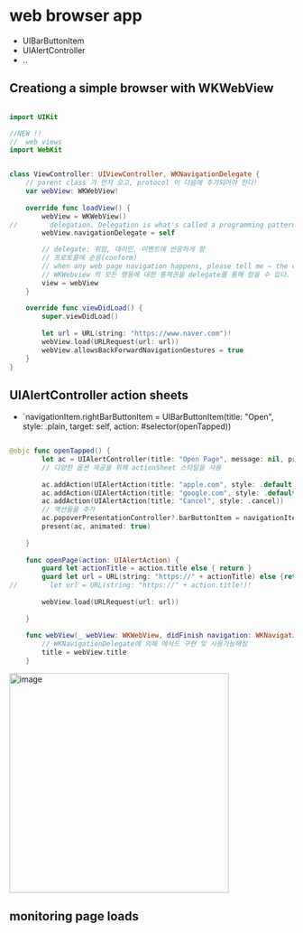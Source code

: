 
# web browser app

- UIBarButtonItem
- UIAlertController
- ..

## Creationg a simple browser with WKWebView

```swift

import UIKit

//NEW !!
//  web views
import WebKit


class ViewController: UIViewController, WKNavigationDelegate {
    // parent class 가 먼저 오고, protocol 이 다음에 추가되어야 한다!
    var webView: WKWebView!
    
    override func loadView() {
        webView = WKWebView()
//        delegation. Delegation is what's called a programming pattern – a way of writing code – and it's used extensively in iOS. And for good reason: it's easy to understand, easy to use, and extremely flexible.
        webView.navigationDelegate = self

        // delegate: 위임, 대리인. 이벤트에 반응하게 함
        // 프로토콜에 순응(conform)
        // when any web page navigation happens, please tell me – the current view controller.
        // WKWebview 의 모든 행동에 대한 통제권을 delegate를 통해 얻을 수 있다.
        view = webView
    }
    
    override func viewDidLoad() {
        super.viewDidLoad()
        
        let url = URL(string: "https://www.naver.com")!
        webView.load(URLRequest(url: url))
        webView.allowsBackForwardNavigationGestures = true
    }
}

```

## UIAlertController action sheets
- `navigationItem.rightBarButtonItem = UIBarButtonItem(title: "Open", style: .plain, target: self, action: #selector(openTapped))
```swift

@objc func openTapped() {
        let ac = UIAlertController(title: "Open Page", message: nil, preferredStyle: .actionSheet)
        // 다양한 옵션 제공을 위해 actionSheet 스타일을 사용 
    
        ac.addAction(UIAlertAction(title: "apple.com", style: .default, handler: openPage))
        ac.addAction(UIAlertAction(title: "google.com", style: .default, handler: openPage))
        ac.addAction(UIAlertAction(title: "Cancel", style: .cancel))
        // 액션들을 추가
        ac.popoverPresentationController?.barButtonItem = navigationItem.rightBarButtonItem
        present(ac, animated: true)
        
    }
    
    func openPage(action: UIAlertAction) {
        guard let actionTitle = action.title else { return }
        guard let url = URL(string: "https://" + actionTitle) else {return}
//        let url = URL(string: "https://" + action.title!)!
        
        webView.load(URLRequest(url: url))
        
    }
    
    func webView(_ webView: WKWebView, didFinish navigation: WKNavigation!) {
        // WKNavigationDelegate에 의해 메서드 구현 및 사용가능해짐
        title = webView.title
    }

```

<img width="389" alt="image" src="https://github.com/100DaysOfSwift/100-days-of-swift/assets/40600306/eb2f2e08-d93d-453a-b780-c53bf3937a71">


## monitoring page loads

